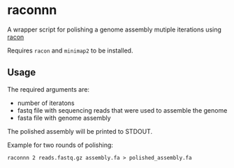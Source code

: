 # raconnn

A wrapper script for polishing a genome assembly mutiple iterations using [racon](https://github.com/lbcb-sci/racon)

Requires `racon` and `minimap2` to be installed.

## Usage

The required arguments are:
* number of iteratons
* fastq file with sequencing reads that were used to assemble the genome
* fasta file with genome assembly

The polished assembly will be printed to STDOUT.

Example for two rounds of polishing:
```
raconnn 2 reads.fastq.gz assembly.fa > polished_assembly.fa
```


